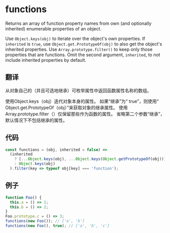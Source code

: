 # functions

Returns an array of function property names from own (and optionally inherited) enumerable properties of an object.

Use `Object.keys(obj)` to iterate over the object's own properties.
If `inherited` is `true`, use `Object.get.PrototypeOf(obj)` to also get the object's inherited properties.
Use `Array.prototype.filter()` to keep only those properties that are functions.
Omit the second argument, `inherited`, to not include inherited properties by default.

## 翻译

从对象自己的（并且可选地继承）可枚举属性中返回函数属性名称的数组。

使用Object.keys（obj）迭代对象本身的属性。
如果“继承”为“ true”，则使用“ Object.get.PrototypeOf（obj）”来获取对象的继承属性。
使用Array.prototype.filter（）仅保留那些作为函数的属性。
省略第二个参数“继承”，默认情况下不包括继承的属性。

## 代码

```js
const functions = (obj, inherited = false) =>
  (inherited
    ? [...Object.keys(obj), ...Object.keys(Object.getPrototypeOf(obj))]
    : Object.keys(obj)
  ).filter(key => typeof obj[key] === 'function');
```

## 例子

```js
function Foo() {
  this.a = () => 1;
  this.b = () => 2;
}
Foo.prototype.c = () => 3;
functions(new Foo()); // ['a', 'b']
functions(new Foo(), true); // ['a', 'b', 'c']
```
